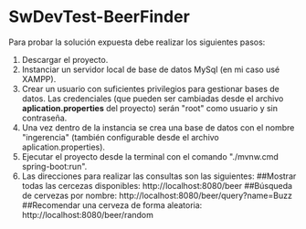 # SwDevTest-BeerFinder

Para probar la solución expuesta debe realizar los siguientes pasos:
1. Descargar el proyecto.
2. Instanciar un servidor local de base de datos MySql (en mi caso usé XAMPP).
3. Crear un usuario con suficientes privilegios para gestionar bases de datos. Las credenciales (que pueden ser cambiadas desde el archivo **aplication.properties** del proyecto) serán "root" como usuario y sin contraseña.
4. Una vez dentro de la instancia se crea una base de datos con el nombre "ingerencia" (también configurable desde el archivo aplication.properties).
5. Ejecutar el proyecto desde la terminal con el comando "./mvnw.cmd spring-boot:run".
6. Las direcciones para realizar las consultas son las siguientes:
   ##Mostrar todas las cercezas disponibles: http://localhost:8080/beer
   ##Búsqueda de cervezas por nombre: http://localhost:8080/beer/query?name=Buzz
   ##Recomendar una cerveza de forma aleatoria: http://localhost:8080/beer/random
